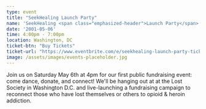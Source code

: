 ```yaml
---
type: event
title: "SeekHealing Launch Party"
name: 'SeekHealing <span class="emphasized-header">Launch Party</span>'
date: '2001-05-06'
time: 4:00pm - 7:00pm
location: Washington, DC
ticket-btn: "Buy Tickets"
ticket-url: "https://www.eventbrite.com/e/seekhealing-launch-party-tickets-32637108470"
image: /assets/images/events-placeholder.jpg
---
```


Join us on Saturday May 6th at 4pm for our first public fundraising event: come dance, donate, and connect! We'll be hanging out at at the Lost Society in Washington D.C. and live-launching a fundraising campaign to reconnect those who have lost themselves or others to opioid & heroin addiction.